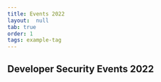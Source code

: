 ```yaml
---
title: Events 2022
layout:  null
tab: true
order: 1
tags: example-tag
---
```


## Developer Security Events 2022

